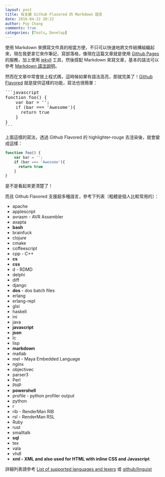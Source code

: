 ```yaml
---
layout: post
title: 有支援 Github Flavored 的 Markdown 語言
date: 2016-04-22 20:22
author: Poy Chang
comments: true
categories: [Tools, Develop]
---
```

使用 Markdown 來撰寫文件真的相當方便，不只可以快速地將文件結構組織起來，現在我更拿它來作筆記、寫部落格，像現在這篇文章就是使用 [Github Pages](https://pages.github.com/) 的服務，加上使用 [jekyll](https://jekyllrb.com/) 工具，然後搭配 Markdown 來寫文章，基本的語法可以參考 [Markdown 語法說明](http://markdown.tw/)。

然而在文章中常會放上程式碼，這時候如果有語法高亮，那就完美了！[Github Flavored](https://help.github.com/articles/creating-and-highlighting-code-blocks/) 就是提供這樣的功能，寫法也很簡單：

<pre>
```javascript
function foo() {
	var bar = '';
	if (bar === 'Awesome'){
	  return true
	}
}
```
</pre>

上面這樣的寫法，透過 Github Flavored 的 highlighter-rouge 去渲染後，就會變成這樣： 

```javascript
function foo() {
	var bar = '';
	if (bar === 'Awesome'){
	  return true
	}
}
```

是不是看起來更清楚了！

而且 Github Flavored 支援超多種語言，參考下列表（粗體是個人比較常用的）：

*	apache
*	applescript
*	avrasm - AVR Assembler
*	axapta
*	**bash**
*	brainfuck
*	clojure
*	cmake
*	coffeescript
*	cpp - C++
*	**cs**
*	**css**
*	d - RDMD
*	delphi
*	diff
*	django
*	**dos** - dos batch files
*	erlang
*	erlang-repl
*	glsl
*	haskell
*	ini
*	java
*	**javascript**
*	**json**
*	lc
*	lisp
*	**markdown**
*	matlab
*	mel - Maya Embedded Language
*	nginx
*	objectivec
*	parser3
*	Perl
*	PHP
*	**powershell**
*	profile - python profiler output
*	python
*	r
*	rib - RenderMan RIB
*	rsl - RenderMan RSL
*	Ruby
*	rust
*	smalltalk
*	**sql**
*	tex
*	vala
*	vhdl
*	**xml - XML and also used for HTML with inline CSS and Javascript**

詳細列表請參考 [List of supported languages and lexers](https://github.com/jneen/rouge/wiki/list-of-supported-languages-and-lexers) 或 [github/linguist](https://github.com/github/linguist/blob/master/lib/linguist/languages.yml)